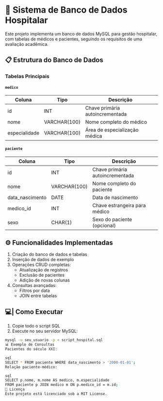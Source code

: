 # 🏥 Sistema de Banco de Dados Hospitalar

Este projeto implementa um banco de dados MySQL para gestão hospitalar, com tabelas de médicos e pacientes, seguindo os requisitos de uma avaliação acadêmica.

## 📋 Estrutura do Banco de Dados

### Tabelas Principais

#### `medico`
| Coluna       | Tipo         | Descrição                     |
|--------------|--------------|-------------------------------|
| id           | INT          | Chave primária autoincrementada |
| nome         | VARCHAR(100) | Nome completo do médico       |
| especialidade| VARCHAR(100) | Área de especialização médica |

#### `paciente`
| Coluna         | Tipo         | Descrição                     |
|----------------|--------------|-------------------------------|
| id             | INT          | Chave primária autoincrementada |
| nome           | VARCHAR(100) | Nome completo do paciente     |
| data_nascimento| DATE         | Data de nascimento            |
| medico_id      | INT          | Chave estrangeira para médico |
| sexo           | CHAR(1)      | Sexo do paciente (opcional)   |

## ⚙️ Funcionalidades Implementadas

1. Criação do banco de dados e tabelas
2. Inserção de dados de exemplo
3. Operações CRUD completas:
   - Atualização de registros
   - Exclusão de pacientes
   - Adição de novas colunas
4. Consultas avançadas:
   - Filtros por data
   - JOIN entre tabelas

## 💻| Como Executar

1. Copie todo o script SQL
2. Execute no seu servidor MySQL:
```bash
mysql -u seu_usuario -p < script_hospital.sql
📊 Exemplo de Consultas
Pacientes do século XXI:

sql
SELECT * FROM paciente WHERE data_nascimento > '2000-01-01';
Relação paciente-médico:

sql
SELECT p.nome, m.nome AS medico, m.especialidade
FROM paciente p JOIN medico m ON p.medico_id = m.id;
📝 Licença
Este projeto está licenciado sob a MIT License.



